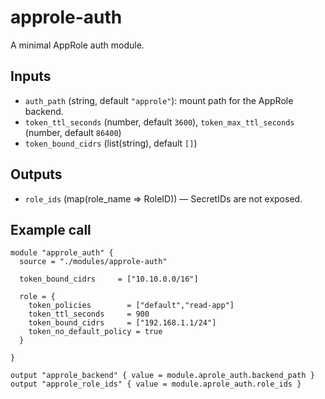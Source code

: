 # approle-auth

A minimal AppRole auth module.

## Inputs

- `auth_path` (string, default `"approle"`): mount path for the AppRole backend.
- `token_ttl_seconds` (number, default `3600`), `token_max_ttl_seconds` (number, default `86400`)
- `token_bound_cidrs` (list(string), default `[]`)

## Outputs

- `role_ids` (map(role_name => RoleID)) — SecretIDs are not exposed.

## Example call

```hcl
module "approle_auth" {
  source = "./modules/approle-auth"

  token_bound_cidrs     = ["10.10.0.0/16"]

  role = {
    token_policies        = ["default","read-app"]
    token_ttl_seconds     = 900
    token_bound_cidrs     = ["192.168.1.1/24"]
    token_no_default_policy = true
  }

}

output "approle_backend" { value = module.aprole_auth.backend_path }
output "approle_role_ids" { value = module.aprole_auth.role_ids }
```
